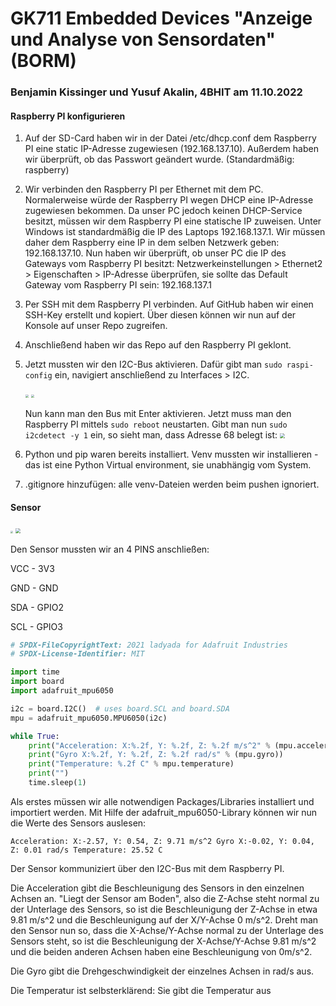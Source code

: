 # GK711 Embedded Devices "Anzeige und Analyse von Sensordaten" (BORM)

### Benjamin Kissinger und Yusuf Akalin, 4BHIT am 11.10.2022



#### Raspberry PI konfigurieren

1. Auf der SD-Card haben wir in der Datei /etc/dhcp.conf dem Raspberry PI eine static IP-Adresse zugewiesen (192.168.137.10). Außerdem haben wir überprüft, ob das Passwort geändert wurde. (Standardmäßig: raspberry)

2. Wir verbinden den Raspberry PI per Ethernet mit dem PC. Normalerweise würde der Raspberry PI wegen DHCP eine IP-Adresse zugewiesen bekommen. Da unser PC jedoch keinen DHCP-Service besitzt, müssen wir dem Raspberry PI eine statische IP zuweisen. Unter Windows ist standardmäßig die IP des Laptops 192.168.137.1. Wir müssen daher dem Raspberry eine IP in dem selben Netzwerk geben: 192.168.137.10. Nun haben wir überprüft, ob unser PC die IP des Gateways vom Raspberry PI besitzt: Netzwerkeinstellungen > Ethernet2 > Eigenschaften > IP-Adresse überprüfen, sie sollte das Default Gateway vom Raspberry PI sein: 192.168.137.1

3. Per SSH mit dem Raspberry PI verbinden. Auf GitHub haben wir einen SSH-Key erstellt und kopiert. Über diesen können wir nun auf der Konsole auf unser Repo zugreifen.

4. Anschließend haben wir das Repo auf den Raspberry PI geklont.

5. Jetzt mussten wir den I2C-Bus aktivieren. Dafür gibt man `sudo raspi-config` ein, navigiert anschließend zu Interfaces > I2C. 

   <img src="../img/config1.jpeg" style="zoom:33%;" />

   <img src="../img/config2.jpeg" style="zoom:33%;" />

   Nun kann man den Bus mit Enter aktivieren. Jetzt muss man den Raspberry PI mittels `sudo reboot` neustarten. Gibt man nun `sudo i2cdetect -y 1` ein, so sieht man, dass Adresse 68 belegt ist: <img src="../img/i2c.jpeg" style="zoom:50%;" />

6. Python und pip waren bereits installiert. Venv mussten wir installieren - das ist eine Python Virtual environment, sie unabhängig vom System.

7. .gitignore hinzufügen: alle venv-Dateien werden beim pushen ignoriert.





#### Sensor 

<img src="../img/sensor.jpeg" style="zoom: 25%;" />

<img src="../img/pinout.jpeg" style="zoom: 50%;" />

Den Sensor mussten wir an 4 PINS anschließen:

VCC - 3V3

GND - GND

SDA - GPIO2

SCL - GPIO3

```python
# SPDX-FileCopyrightText: 2021 ladyada for Adafruit Industries
# SPDX-License-Identifier: MIT

import time
import board
import adafruit_mpu6050

i2c = board.I2C()  # uses board.SCL and board.SDA
mpu = adafruit_mpu6050.MPU6050(i2c)

while True:
    print("Acceleration: X:%.2f, Y: %.2f, Z: %.2f m/s^2" % (mpu.acceleration))
    print("Gyro X:%.2f, Y: %.2f, Z: %.2f rad/s" % (mpu.gyro))
    print("Temperature: %.2f C" % mpu.temperature)
    print("")
    time.sleep(1)

```



Als erstes müssen wir alle notwendigen Packages/Libraries installiert und importiert werden. Mit Hilfe der adafruit_mpu6050-Library können wir nun die Werte des Sensors auslesen:

`Acceleration: X:-2.57, Y: 0.54, Z: 9.71 m/s^2
Gyro X:-0.02, Y: 0.04, Z: 0.01 rad/s
Temperature: 25.52 C`



Der Sensor kommuniziert über den I2C-Bus mit dem Raspberry PI.



Die Acceleration gibt die Beschleunigung des Sensors in den einzelnen Achsen an. "Liegt der Sensor am Boden", also die Z-Achse steht normal zu der Unterlage des Sensors, so ist die Beschleunigung der Z-Achse in etwa 9.81 m/s^2 und die Beschleunigung auf der X/Y-Achse 0 m/s^2. Dreht man den Sensor nun so, dass die X-Achse/Y-Achse normal zu der Unterlage des Sensors steht, so ist die Beschleunigung der X-Achse/Y-Achse 9.81 m/s^2 und die beiden anderen Achsen haben eine Beschleunigung von 0m/s^2.

Die Gyro gibt die Drehgeschwindigkeit der einzelnes Achsen in rad/s aus.

Die Temperatur ist selbsterklärend: Sie gibt die Temperatur aus
